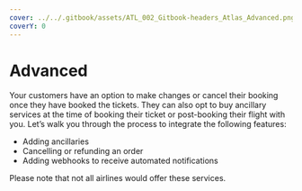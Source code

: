 ```yaml
---
cover: ../../.gitbook/assets/ATL_002_Gitbook-headers_Atlas_Advanced.png
coverY: 0
---
```


# Advanced

Your customers have an option to make changes or cancel their booking once they have booked the tickets. They can also opt to buy ancillary services at the time of booking their ticket or post-booking their flight with you. Let’s walk you through the process to integrate the following features: &#x20;

* Adding ancillaries &#x20;
* Cancelling or refunding an order &#x20;
* Adding webhooks to receive automated notifications &#x20;

Please note that not all airlines would offer these services. &#x20;
